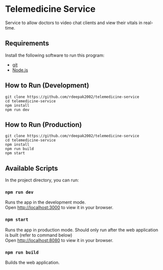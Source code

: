 # Telemedicine Service

Service to allow doctors to video chat clients and view their vitals in real-time.

## Requirements

Install the following software to run this program:

- [git](https://git-scm.com/book/en/v2/Getting-Started-Installing-Git)
- [Node.js](https://nodejs.org/en/)

## How to Run (Development)

```
git clone https://github.com/rdeepak2002/telemedicine-service
cd telemedicine-service
npm install
npm run dev
```

## How to Run (Production)

```
git clone https://github.com/rdeepak2002/telemedicine-service
cd telemedicine-service
npm install
npm run build
npm start
```

## Available Scripts

In the project directory, you can run:

### `npm run dev`

Runs the app in the development mode.\
Open [http://localhost:3000](http://localhost:3000) to view it in your browser.


### `npm start`

Runs the app in production mode. Should only run after the web application is built (refer to command below)\
Open [http://localhost:8080](http://localhost:8080) to view it in your browser.

### `npm run build`

Builds the web application.
